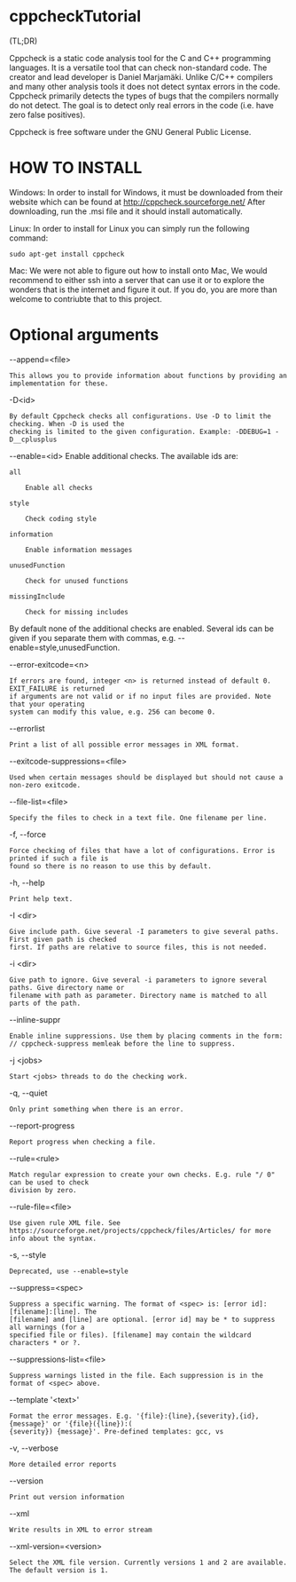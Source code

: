 cppcheckTutorial
================

(TL;DR)

Cppcheck is a static code analysis tool for the C and C++ programming 
languages. It is a versatile tool that can check non-standard code. The 
creator and lead developer is Daniel Marjamäki. Unlike C/C++ compilers and 
many other analysis tools it does not detect syntax errors in the code. 
Cppcheck primarily detects the types of bugs that the compilers normally do
not detect. 
The goal is to detect only real errors in the code (i.e. have zero false positives).

Cppcheck is free software under the GNU General Public License.


HOW TO INSTALL
==================
Windows: 
	In order to install for Windows, it must be downloaded from their
	website which can be found at http://cppcheck.sourceforge.net/
	After downloading, run the .msi file and it should install automatically.

Linux:
	In order to install for Linux you can simply run the following command:

```
sudo apt-get install cppcheck
```

Mac:
	We were not able to figure out how to install onto Mac, We would recommend to either ssh
	into a server that can use it or to explore the wonders that is the internet and figure it
	out. If you do, you are more than welcome to contriubte that to this project.


Optional arguments
====================

--append=\<file\>

	This allows you to provide information about functions by providing an implementation for these.

-D\<id\>

	By default Cppcheck checks all configurations. Use -D to limit the checking. When -D is used the 
	checking is limited to the given configuration. Example: -DDEBUG=1 -D__cplusplus

--enable=\<id\>
	Enable additional checks. The available ids are:

	all

		Enable all checks

	style

		Check coding style
		
	information

		Enable information messages

	unusedFunction

		Check for unused functions
	
	missingInclude

		Check for missing includes

By default none of the additional checks are enabled. Several ids can be given if you separate them 
with commas, e.g. --enable=style,unusedFunction.

--error-exitcode=\<n\>

	If errors are found, integer <n> is returned instead of default 0. EXIT_FAILURE is returned 
	if arguments are not valid or if no input files are provided. Note that your operating 
	system can modify this value, e.g. 256 can become 0.

--errorlist

	Print a list of all possible error messages in XML format.

--exitcode-suppressions=\<file\>

	Used when certain messages should be displayed but should not cause a non-zero exitcode.

--file-list=\<file\>

	Specify the files to check in a text file. One filename per line.

-f, --force

	Force checking of files that have a lot of configurations. Error is printed if such a file is 
	found so there is no reason to use this by default.

-h, --help

	Print help text.

-I \<dir\>

	Give include path. Give several -I parameters to give several paths. First given path is checked 
	first. If paths are relative to source files, this is not needed.

-i \<dir\>

	Give path to ignore. Give several -i parameters to ignore several paths. Give directory name or 
	filename with path as parameter. Directory name is matched to all parts of the path.

--inline-suppr

	Enable inline suppressions. Use them by placing comments in the form: 
	// cppcheck-suppress memleak before the line to suppress.

-j \<jobs\>

	Start <jobs> threads to do the checking work.

-q, --quiet

	Only print something when there is an error.

--report-progress

	Report progress when checking a file.

--rule=\<rule\>

	Match regular expression to create your own checks. E.g. rule "/ 0" can be used to check 
	division by zero.

--rule-file=\<file\>

	Use given rule XML file. See https://sourceforge.net/projects/cppcheck/files/Articles/ for more 
	info about the syntax.

-s, --style

	Deprecated, use --enable=style

--suppress=\<spec\>

	Suppress a specific warning. The format of <spec> is: [error id]:[filename]:[line]. The 
	[filename] and [line] are optional. [error id] may be * to suppress all warnings (for a 
	specified file or files). [filename] may contain the wildcard characters * or ?.

--suppressions-list=\<file\>

	Suppress warnings listed in the file. Each suppression is in the format of <spec> above.

--template '\<text\>'

	Format the error messages. E.g. '{file}:{line},{severity},{id},{message}' or '{file}({line}):(
	{severity}) {message}'. Pre-defined templates: gcc, vs

-v, --verbose

	More detailed error reports

--version

	Print out version information

--xml

	Write results in XML to error stream

--xml-version=\<version\>

	Select the XML file version. Currently versions 1 and 2 are available. The default version is 1.
